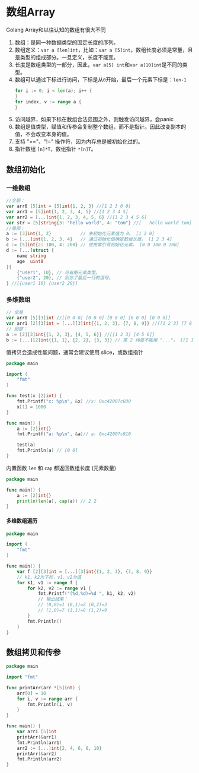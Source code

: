 # 数组Array
Golang Array和以往认知的数组有很大不同
1. 数组：是同一种数据类型的固定长度的序列。
2. 数组定义：`var a [len]int`，比如：`var a [5]int`，数组长度必须是常量，且是类型的组成部分。一旦定义，长度不能变。
3. 长度是数组类型的一部分，因此，`var a[5] int`和`var a[10]int`是不同的类型。
4. 数组可以通过下标进行访问，下标是从`0`开始，最后一个元素下标是：`len-1`
    ```go
    for i := 0; i < len(a); i++ {
    }
    for index, v := range a {
    }
    ```
5. 访问越界，如果下标在数组合法范围之外，则触发访问越界，会panic
6. 数组是值类型，赋值和传参会复制整个数组，而不是指针。因此改变副本的值，不会改变本身的值。
7. 支持 "=="、"!=" 操作符，因为内存总是被初始化过的。
8. 指针数组 `[n]*T`，数组指针 `*[n]T`。

## 数组初始化
### 一维数组
```go
//全局：
var arr0 [5]int = [5]int{1, 2, 3} //[1 2 3 0 0]
var arr1 = [5]int{1, 2, 3, 4, 5} //[1 2 3 4 5]
var arr2 = [...]int{1, 2, 3, 4, 5, 6} //[1 2 3 4 5 6]
var str = [5]string{3: "hello world", 4: "tom"} //[   hello world tom]
//局部：
a := [3]int{1, 2}           // 未初始化元素值为 0。 [1 2 0]
b := [...]int{1, 2, 3, 4}   // 通过初始化值确定数组长度。 [1 2 3 4]
c := [5]int{2: 100, 4: 200} // 使用索引号初始化元素。 [0 0 100 0 200]
d := [...]struct {
    name string
    age  uint8
}{
    {"user1", 10}, // 可省略元素类型。
    {"user2", 20}, // 别忘了最后一行的逗号。
} //[{user1 10} {user2 20}]
```
### 多维数组
```go
// 全局
var arr0 [5][3]int //[[0 0 0] [0 0 0] [0 0 0] [0 0 0] [0 0 0]]
var arr1 [2][3]int = [...][3]int{{1, 2, 3}, {7, 8, 9}} //[[1 2 3] [7 8 9]] 
// 局部：
a := [2][3]int{{1, 2, 3}, {4, 5, 6}} //[[1 2 3] [4 5 6]]
b := [...][2]int{{1, 1}, {2, 2}, {3, 3}} // 第 2 纬度不能用 "..."。 [[1 1] [2 2] [3 3]]
```

值拷贝会造成性能问题，通常会建议使用 slice，或数组指针
```go
package main

import (
    "fmt"
)

func test(x [2]int) {
    fmt.Printf("x: %p\n", &x) //x: 0xc42007c030
    x[1] = 1000
}

func main() {
    a := [2]int{}
    fmt.Printf("a: %p\n", &a)// a: 0xc42007c010

    test(a)
    fmt.Println(a) // [0 0]
}
```
内置函数 `len` 和 `cap` 都返回数组长度 (元素数量)
```go
package main

func main() {
    a := [2]int{}
    println(len(a), cap(a)) // 2 2
}
```
#### 多维数组遍历
```go
package main

import (
    "fmt"
)

func main() {
    var f [2][3]int = [...][3]int{{1, 2, 3}, {7, 8, 9}}
    // k1、k2为下标，v1、v2为值
    for k1, v1 := range f {
        for k2, v2 := range v1 {
            fmt.Printf("(%d,%d)=%d ", k1, k2, v2)
            // 输出结果：
            // (0,0)=1 (0,1)=2 (0,2)=3 
            // (1,0)=7 (1,1)=8 (1,2)=9
        }
        fmt.Println()
    }
}
```
## 数组拷贝和传参
```go
package main

import "fmt"

func printArr(arr *[5]int) {
    arr[0] = 10
    for i, v := range arr {
        fmt.Println(i, v)
    }
}

func main() {
    var arr1 [5]int
    printArr(&arr1)
    fmt.Println(arr1)
    arr2 := [...]int{2, 4, 6, 8, 10}
    printArr(&arr2)
    fmt.Println(arr2)
}
```
